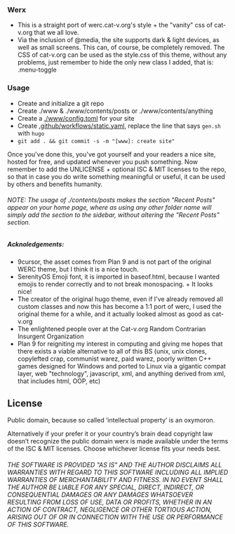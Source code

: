 ### Werx

 - This is a straight port of werc.cat-v.org's style + the "vanity" css of cat-v.org that we all love.
 - Via the inclusion of @media, the site supports dark & light devices, as well as small screens. This can, of course, be completely removed. The CSS of cat-v.org can be used as the style.css of this theme, without any problems, just remember to hide the only new class I added, that is: .menu-toggle

### Usage
 - Create and initialize a git repo
 - Create ./www & ./www/contents/posts or ./www/contents/anything 
 - Create a [./www/config.toml](https://raw.githubusercontent.com/xplshn/alicelinux/refs/heads/master/www/config.toml) for your site
 - Create [.github/workflows/static.yaml](https://raw.githubusercontent.com/xplshn/alicelinux/refs/heads/master/.github/workflows/static.yaml), replace the line that says `gen.sh` with `hugo`
 - `git add . && git commit -s -m "[www]: create site"`

Once you've done this, you've got yourself and your readers a nice site, hosted for free, and updated whenever you push something. Now remember to add the UNLICENSE + optional ISC & MIT licenses to the repo, so that in case you do write something meaningful or useful, it can be used by others and benefits humanity.

###### NOTE: The usage of ./contents/posts makes the section "Recent Posts" appear on your home page, where as using any other folder name will simply add the section to the sidebar, without altering the "Recent Posts" section.

##### Acknoledgements:
- 9cursor, the asset comes from Plan 9 and is not part of the original WERC theme, but I think it is a nice touch.
- SerenityOS Emoji font, it is imported in baseof.html, because I wanted emojis to render correctly and to not break monospacing. + It looks nice!
- The creator of the original hugo theme, even if I've already removed all custom classes and now this has become a 1:1 port of werc, I used the original theme for a while, and it actually looked almost as good as cat-v.org
- The enlightened people over at the Cat-v.org Random Contrarian Insurgent Organization
- Plan 9 for reigniting my interest in computing and giving me hopes that there exists a viable alternative to all of this BS (unix, unix clones, copylefted crap, communist warez, paid warez, poorly written C++ games designed for Windows and ported to Linux via a gigantic compat layer, web "technology", javascript, xml, and anything derived from xml, that includes html, OOP, etc)

## License

Public domain, because so called ‘intellectual property’ is an oxymoron.

Alternatively if your prefer it or your country’s brain dead copyright law doesn’t recognize the public domain werx is made available under the terms of the ISC & MIT licenses. Choose whichever license fits your needs best.

###### THE SOFTWARE IS PROVIDED "AS IS" AND THE AUTHOR DISCLAIMS ALL WARRANTIES WITH REGARD TO THIS SOFTWARE INCLUDING ALL IMPLIED WARRANTIES OF MERCHANTABILITY AND FITNESS. IN NO EVENT SHALL THE AUTHOR BE LIABLE FOR ANY SPECIAL, DIRECT, INDIRECT, OR CONSEQUENTIAL DAMAGES OR ANY DAMAGES WHATSOEVER RESULTING FROM LOSS OF USE, DATA OR PROFITS, WHETHER IN AN ACTION OF CONTRACT, NEGLIGENCE OR OTHER TORTIOUS ACTION, ARISING OUT OF OR IN CONNECTION WITH THE USE OR PERFORMANCE OF THIS SOFTWARE.
